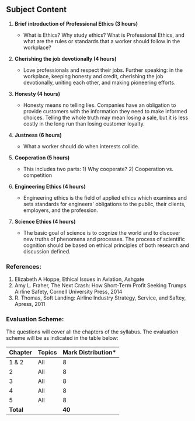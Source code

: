 ## **Subject Content**

1. **Brief introduction of Professional Ethics (3 hours)**
   - What is Ethics? Why study ethics? What is Professional Ethics, and what are the rules or standards that a worker should follow in the workplace?

2. **Cherishing the job devotionally (4 hours)**
   - Love professionals and respect their jobs. Further speaking: in the workplace, keeping honesty and credit, cherishing the job devotionally, uniting each other, and making pioneering efforts.

3. **Honesty (4 hours)**
   - Honesty means no telling lies. Companies have an obligation to provide customers with the information they need to make informed choices. Telling the whole truth may mean losing a sale, but it is less costly in the long run than losing customer loyalty.

4. **Justness (6 hours)**
   - What a worker should do when interests collide.

5. **Cooperation (5 hours)**
   - This includes two parts: 1) Why cooperate? 2) Cooperation vs. competition

6. **Engineering Ethics (4 hours)**
   - Engineering ethics is the field of applied ethics which examines and sets standards for engineers' obligations to the public, their clients, employers, and the profession.

7. **Science Ethics (4 hours)**
   - The basic goal of science is to cognize the world and to discover new truths of phenomena and processes. The process of scientific cognition should be based on ethical principles of both research and discussion defined.

### References:

1. Elizabeth A Hoppe, Ethical Issues in Aviation, Ashgate
2. Amy L. Fraher, The Next Crash: How Short-Term Profit Seeking Trumps Airline Safety, Cornell University Press, 2014
3. R. Thomas, Soft Landing: Airline Industry Strategy, Service, and Saftey, Apress, 2011

### Evaluation Scheme:

The questions will cover all the chapters of the syllabus. The evaluation scheme will be as indicated in the table below:

| Chapter   | Topics | Mark Distribution\* |
| --------- | ------ | ------------------- |
| 1 & 2     | All    | 8                   |
| 2         | All    | 8                   |
| 3         | All    | 8                   |
| 4         | All    | 8                   |
| 5         | All    | 8                   |
| **Total** |        | **40**              |


